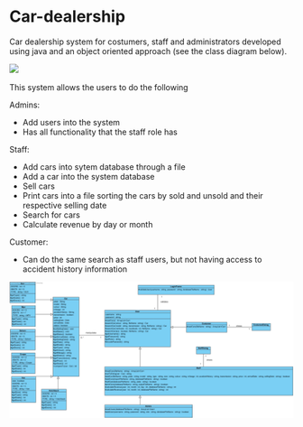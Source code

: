 # Car-dealership
Car dealership system for costumers, staff and administrators developed using java and an object oriented approach (see the class diagram below).

![](GIFcarDealership.gif)

This system allows the users to do the following

Admins:
- Add users into the system
- Has all functionality that the staff role has

Staff:
- Add cars into sytem database through a file
- Add a car into the system database
- Sell cars
- Print cars into a file sorting the cars by sold and unsold and their respective selling date
- Search for cars
- Calculate revenue by day or month

Customer:
- Can do the same search as staff users, but not having access to accident history information

![Class Diagram](classDiagram.jpg)

